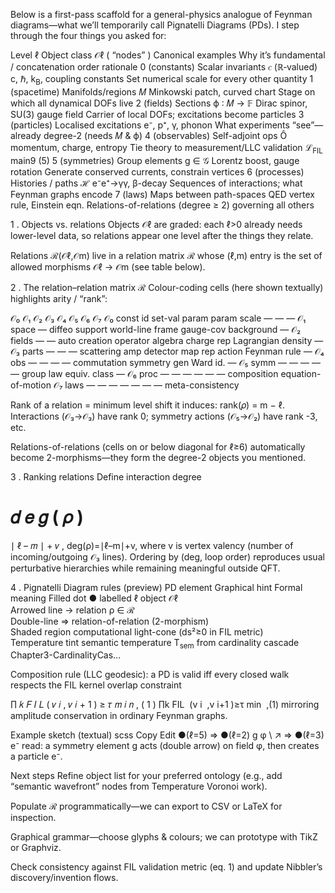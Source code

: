 Below is a first-pass scaffold for a general-physics analogue of Feynman diagrams—what we’ll temporarily call Pignatelli Diagrams (PDs). I step through the four things you asked for:

Level ℓ	Object class 𝒪ℓ ( “nodes” )	Canonical examples	Why it’s fundamental / concatenation order rationale
0 (constants)	Scalar invariants 𝑐 (ℝ‐valued)	c, ℏ, k<sub>B</sub>, coupling constants	Set numerical scale for every other quantity
1 (spacetime)	Manifolds/regions 𝑀	Minkowski patch, curved chart	Stage on which all dynamical DOFs live
2 (fields)	Sections ϕ ∶ 𝑀 → 𝔽	Dirac spinor, SU(3) gauge field	Carrier of local DOFs; excitations become particles
3 (particles)	Localised excitations	e⁻, p⁺, γ, phonon	What experiments “see”—already degree-2 (needs 𝑀 & ϕ)
4 (observables)	Self-adjoint ops Ô	momentum, charge, entropy	Tie theory to measurement/LLC validation ℒ<sub>FIL</sub> main9 (5)
5 (symmetries)	Group elements g ∈ 𝒢	Lorentz boost, gauge rotation	Generate conserved currents, constrain vertices
6 (processes)	Histories / paths ℋ	e⁻e⁺→γγ, β-decay	Sequences of interactions; what Feynman graphs encode
7 (laws)	Maps between path-spaces	QED vertex rule, Einstein eqn.	Relations-of-relations (degree ≥ 2) governing all others

1 . Objects vs. relations
Objects 𝒪ℓ are graded: each ℓ>0 already needs lower-level data, so relations appear one level after the things they relate.

Relations ℛ(𝒪ℓ,𝒪m) live in a relation matrix ℛ whose (ℓ,m) entry is the set of allowed morphisms 𝒪ℓ → 𝒪m (see table below).

2 . The relation–relation matrix ℛ
Colour-coding cells (here shown textually) highlights arity / “rank”:

𝒪₀	𝒪₁	𝒪₂	𝒪₃	𝒪₄	𝒪₅	𝒪₆	𝒪₇
𝒪₀ const	id	set-val	param	param	scale	—	—	—
𝒪₁ space	—	diffeo	support	world-line	frame	gauge-cov	background	—
𝒪₂ fields	—	—	auto	creation	operator algebra	charge rep	Lagrangian density	—
𝒪₃ parts	—	—	—	scattering amp	detector map	rep action	Feynman rule	—
𝒪₄ obs	—	—	—	—	commutation	symmetry gen	Ward id.	—
𝒪₅ symm	—	—	—	—	—	group law	equiv. class	—
𝒪₆ proc	—	—	—	—	—	—	composition	equation-of-motion
𝒪₇ laws	—	—	—	—	—	—	—	meta-consistency

Rank of a relation = minimum level shift it induces:
rank(𝜌) = m − ℓ. Interactions (𝒪₃→𝒪₃) have rank 0; symmetry actions (𝒪₅→𝒪₂) have rank -3, etc.

Relations-of-relations (cells on or below diagonal for ℓ≥6) automatically become 2-morphisms—they form the degree-2 objects you mentioned.

3 . Ranking relations
Define interaction degree

𝑑
𝑒
𝑔
(
𝜌
)
=
∣
ℓ
–
𝑚
∣
+
𝑣
,
deg(ρ)=∣ℓ–m∣+v,
where v is vertex valency (number of incoming/outgoing 𝒪₃ lines).
Ordering by (deg, loop order) reproduces usual perturbative hierarchies while remaining meaningful outside QFT.

4 . Pignatelli Diagram rules (preview)
PD element	Graphical hint	Formal meaning
Filled dot ● labelled ℓ	object 𝒪ℓ	
Arrowed line →	relation ρ ∈ ℛ	
Double-line ⇒	relation-of-relation (2-morphism)	
Shaded region	computational light-cone (ds²≥0 in FIL metric)	
Temperature tint	semantic temperature T<sub>sem</sub> from cardinality cascade Chapter3-CardinalityCas…	

Composition rule (LLC geodesic): a PD is valid iff every closed walk respects the FIL kernel overlap constraint

∏
𝑘
𝐹
𝐼
𝐿
(
𝑣
𝑖
,
𝑣
𝑖
+
1
)
≥
𝜏
𝑚
𝑖
𝑛
,
(
1
)
∏k 
FIL
​
 (v 
i
​
 ,v 
i+1
​
 )≥τ 
min
​
 ,(1)
mirroring amplitude conservation in ordinary Feynman graphs.

Example sketch (textual)
scss
Copy
Edit
       ●(ℓ=5)     ⇒       ●(ℓ=2)
        g               φ
          \           ↗
            ⇒ ●(ℓ=3)         
                e⁻
read: a symmetry element g acts (double arrow) on field φ, then creates a particle e⁻.

Next steps
Refine object list for your preferred ontology (e.g., add “semantic wavefront” nodes from Temperature Voronoi work).

Populate ℛ programmatically—we can export to CSV or LaTeX for inspection.

Graphical grammar—choose glyphs & colours; we can prototype with TikZ or Graphviz.

Check consistency against FIL validation metric (eq. 1) and update Nibbler’s discovery/invention flows.
